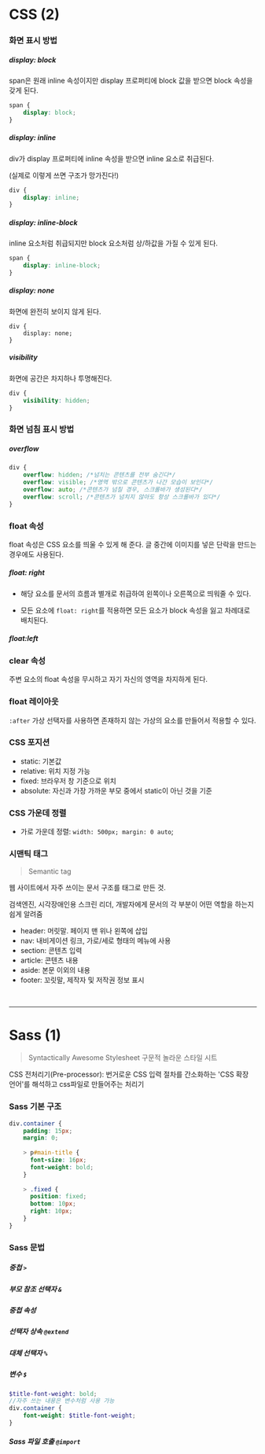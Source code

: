 # CSS (2)

### 화면 표시 방법

##### display: block

span은 원래 inline 속성이지만 display  프로퍼티에 block 값을 받으면 block 속성을 갖게 된다.

```css
span {
	display: block;
}
```

##### display: inline

div가 display 프로퍼티에 inline 속성을 받으면 inline 요소로 취급된다.

(실제로 이렇게 쓰면 구조가 망가진다!)

```css
div {
	display: inline;
}
```

##### display: inline-block

inline 요소처럼 취급되지만 block 요소처럼 상/하값을 가질 수 있게 된다.

```css
span {
	display: inline-block;
}
```

##### display: none

화면에 완전히 보이지 않게 된다.
```
div {
	display: none;
}
```


##### visibility

화면에 공간은 차지하나 투명해진다.
```css
div {
	visibility: hidden;
}
```


### 화면 넘침 표시 방법

##### overflow

```css
div {
	overflow: hidden; /*넘치는 콘텐츠를 전부 숨긴다*/
  	overflow: visible; /*영역 밖으로 콘텐츠가 나간 모습이 보인다*/
	overflow: auto; /*콘텐츠가 넘칠 경우, 스크롤바가 생성된다*/
	overflow: scroll; /*콘텐츠가 넘치지 않아도 항상 스크롤바가 있다*/ 
}
```

### float 속성

float 속성은 CSS 요소를 띄울 수 있게 해 준다. 글 중간에 이미지를 넣은 단락을 만드는 경우에도 사용된다.

##### float: right

* 해당 요소를 문서의 흐름과 별개로 취급하여 왼쪽이나 오른쪽으로 띄워줄 수 있다.

* 모든 요소에 `float: right`를 적용하면 모든 요소가 block 속성을 잃고 차례대로 배치된다.

##### float:left


### clear 속성

주변 요소의 float 속성을 무시하고 자기 자신의 영역을 차지하게 된다.


### float 레이아웃

`:after` 가상 선택자를 사용하면 존재하지 않는 가상의 요소를 만들어서 적용할 수 있다.

### CSS 포지션

* static: 기본값
* relative: 위치 지정 가능
* fixed: 브라우저 창 기준으로 위치
* absolute: 자신과 가장 가까운 부모 중에서 static이 아닌 것을 기준


### CSS 가운데 정렬

* 가로 가운데 정렬: `width: 500px; margin: 0 auto`;

### 시맨틱 태그
> Semantic tag

웹 사이트에서 자주 쓰이는 문서 구조를 태그로 만든 것.

검색엔진, 시각장애인용 스크린 리더, 개발자에게 문서의 각 부분이 어떤 역할을 하는지 쉽게 알려줌

* header: 머릿말. 페이지 맨 위나 왼쪽에 삽입
* nav: 내비게이션 링크, 가로/세로 형태의 메뉴에 사용
* section: 콘텐츠 입력
* article: 콘텐츠 내용
* aside: 본문 이외의 내용
* footer: 꼬릿말, 제작자 및 저작권 정보 표시

<br>
<hr>

# Sass (1)

> Syntactically Awesome Stylesheet
> 구문적 놀라운 스타일 시트

CSS 전처리기(Pre-processor): 번거로운 CSS 입력 절차를 간소화하는 'CSS 확장 언어'를 해석하고 css파일로 만들어주는 처리기

### Sass 기본 구조

```scss
div.container {
	padding: 15px;
	margin: 0;
    
	> p#main-title {
	  font-size: 16px;
	  font-weight: bold;
	}
    
	> .fixed {
	  position: fixed;
	  bottom: 10px;
	  right: 10px;
    }
}
```

### Sass 문법

##### 중첩 `>`

##### 부모 참조 선택자 `&`

##### 중첩 속성

##### 선택자 상속 `@extend`

##### 대체 선택자 `%`

##### 변수 `$`

```scss
$title-font-weight: bold;
//자주 쓰는 내용은 변수처럼 사용 가능
div.container {
	font-weight: $title-font-weight;
}
```

##### Sass 파일 호출 `@import`


